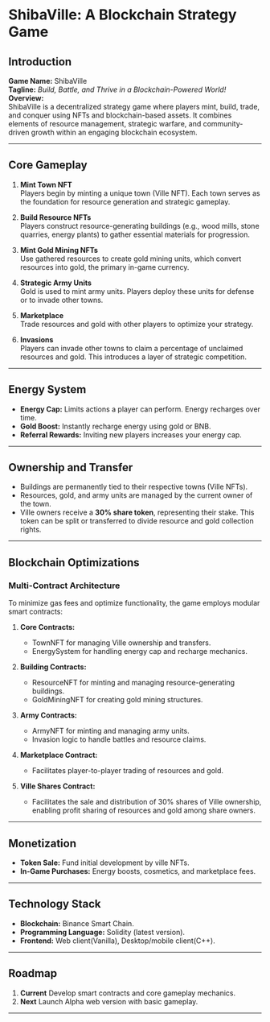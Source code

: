 # ShibaVille: A Blockchain Strategy Game

## **Introduction**

**Game Name:** ShibaVille  
**Tagline:** _Build, Battle, and Thrive in a Blockchain-Powered World!_  
**Overview:**  
ShibaVille is a decentralized strategy game where players mint, build, trade, and conquer using NFTs and blockchain-based assets. It combines elements of resource management, strategic warfare, and community-driven growth within an engaging blockchain ecosystem.

---

## **Core Gameplay**

1. **Mint Town NFT**  
   Players begin by minting a unique town (Ville NFT). Each town serves as the foundation for resource generation and strategic gameplay.

2. **Build Resource NFTs**  
   Players construct resource-generating buildings (e.g., wood mills, stone quarries, energy plants) to gather essential materials for progression.

3. **Mint Gold Mining NFTs**  
   Use gathered resources to create gold mining units, which convert resources into gold, the primary in-game currency.

4. **Strategic Army Units**  
   Gold is used to mint army units. Players deploy these units for defense or to invade other towns.

5. **Marketplace**  
   Trade resources and gold with other players to optimize your strategy.

6. **Invasions**  
   Players can invade other towns to claim a percentage of unclaimed resources and gold. This introduces a layer of strategic competition.

---

## **Energy System**

- **Energy Cap:** Limits actions a player can perform. Energy recharges over time.
- **Gold Boost:** Instantly recharge energy using gold or BNB.
- **Referral Rewards:** Inviting new players increases your energy cap.

---

## **Ownership and Transfer**

- Buildings are permanently tied to their respective towns (Ville NFTs).
- Resources, gold, and army units are managed by the current owner of the town.
- Ville owners receive a **30% share token**, representing their stake. This token can be split or transferred to divide resource and gold collection rights.

---

## **Blockchain Optimizations**

### **Multi-Contract Architecture**

To minimize gas fees and optimize functionality, the game employs modular smart contracts:

1. **Core Contracts:**

   - TownNFT for managing Ville ownership and transfers.
   - EnergySystem for handling energy cap and recharge mechanics.

2. **Building Contracts:**

   - ResourceNFT for minting and managing resource-generating buildings.
   - GoldMiningNFT for creating gold mining structures.

3. **Army Contracts:**

   - ArmyNFT for minting and managing army units.
   - Invasion logic to handle battles and resource claims.

4. **Marketplace Contract:**

   - Facilitates player-to-player trading of resources and gold.

5. **Ville Shares Contract:**
   - Facilitates the sale and distribution of 30% shares of Ville ownership, enabling profit sharing of resources and gold among share owners.

---

## **Monetization**

- **Token Sale:** Fund initial development by ville NFTs.
- **In-Game Purchases:** Energy boosts, cosmetics, and marketplace fees.

---

## **Technology Stack**

- **Blockchain:** Binance Smart Chain.
- **Programming Language:** Solidity (latest version).
- **Frontend:** Web client(Vanilla), Desktop/mobile client(C++).

---

## **Roadmap**

1. **Current** Develop smart contracts and core gameplay mechanics.
2. **Next** Launch Alpha web version with basic gameplay.

---
